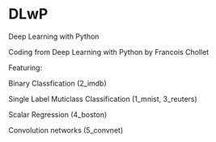# DLwP
Deep Learning with Python

Coding from Deep Learning with Python by Francois Chollet

Featuring:

Binary Classfication
  (2_imdb)

Single Label Muticlass Classification
  (1_mnist, 3_reuters)
  
Scalar Regression 
  (4_boston)

Convolution networks 
  (5_convnet)
